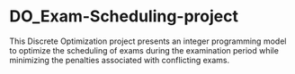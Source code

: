 # DO_Exam-Scheduling-project
This Discrete Optimization project presents an integer programming model to optimize the scheduling of exams during the examination period while minimizing the penalties associated with conflicting exams.
